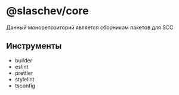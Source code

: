 # @slaschev/core

Данный монорепозиторий является сборником пакетов для SCC

## Инструменты

- builder
- eslint
- prettier
- stylelint
- tsconfig
